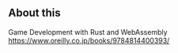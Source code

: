 ## About this
Game Development with Rust and WebAssembly
https://www.oreilly.co.jp/books/9784814400393/